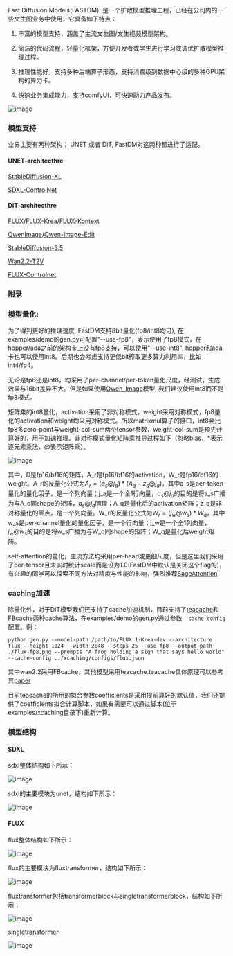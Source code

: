 Fast Diffusion Models(FASTDM): 是一个扩散模型推理工程，已经在公司内的一些文生图业务中使用，它具备如下特点：

1. 丰富的模型支持，涵盖了主流文生图/文生视频模型架构。

2. 简洁的代码流程，轻量化框架，方便开发者或学生进行学习或调优扩散模型推理过程。

3. 推理性能好，支持多种后端算子形态，支持消费级到数据中心级的多种GPU架构的算力卡。

4. 快速业务集成能力，支持comfyUI，可快速助力产品发布。

![image](../assets/architecture.PNG)

### 模型支持
业界主要有两种架构： UNET 或者 DiT, FastDM对这两种都进行了适配。
#### UNET-architecthre
[StableDiffusion-XL](https://huggingface.co/stabilityai/stable-diffusion-xl-base-1.0)

[SDXL-ControlNet](https://huggingface.co/collections/diffusers/sdxl-controlnets-64f9c35846f3f06f5abe351f)
#### DiT-architecthre
[FLUX](https://huggingface.co/black-forest-labs/FLUX.1-dev)/[FLUX-Krea](https://huggingface.co/black-forest-labs/FLUX.1-Krea-dev)/[FLUX-Kontext](https://huggingface.co/black-forest-labs/FLUX.1-Kontext-dev)

[QwenImage](https://huggingface.co/Qwen/Qwen-Image)/[Qwen-Image-Edit](https://huggingface.co/Qwen/Qwen-Image-Edit)

[StableDiffusion-3.5](https://huggingface.co/stabilityai/stable-diffusion-3.5-medium)

[Wan2.2-T2V](https://huggingface.co/Wan-AI/Wan2.2-T2V-A14B-Diffusers)

[FLUX-Controlnet](https://huggingface.co/XLabs-AI/flux-controlnet-collections)

### 附录

### 模型量化:

为了得到更好的推理速度, FastDM支持8bit量化(fp8/int8均可), 在examples/demo的gen.py可配置"--use-fp8"，表示使用了fp8模式，在hopper/ada之前的架构卡上没有fp8支持，可以使用"--use-int8", hopper和ada卡也可以使用int8。后期也会考虑支持更低bit榨取更多算力利用率，比如int4/fp4。

无论是fp8还是int8，均采用了per-channel/per-token量化尺度，经测试，生成效果与16bit差异不大。但是如果使用[Qwen-Image](https://huggingface.co/Qwen/Qwen-Image)模型, 我们建议使用int8而不是fp8模式。

矩阵乘的int8量化，activation采用了非对称模式，weight采用对称模式，fp8量化的activation和weight均采用对称模式。所以matrixmul算子的接口，int8会比fp8多zero-point与weight-col-sum两个tensor参数，weight-col-sum是预先计算好的，用于加速推理。非对称模式量化矩阵乘推导过程如下（忽略bias，*表示逐元素乘法，@表示矩阵乘）。

![image](../assets/quant-formula.PNG)

其中，D是fp16/bf16的矩阵，A_r是fp16/bf16的activation，W_r是fp16/bf16的weight。A_r的反量化公式为$A_r = (a_s @ j_a) * (A_q - z_q @ j_a)$，其中a_s是per-token量化的量化因子，是一个列向量；j_a是一个全1行向量，$a_s @ j_a$的目的是将a_s广播为与A_q同shape的矩阵，$a_s @ j_a$同理；A_q是量化后的activation矩阵；z_q是非对称量化的零点，是一个列向量。W_r的反量化公式为$W_r = (j_w @ w_s) * W_q$，其中w_s是per-channel量化的量化因子，是一个行向量；j_w是一个全1列向量，$j_w @ w_s$的目的是将w_s广播为与W_q同shape的矩阵；W_q是量化后weight矩阵。

self-attention的量化，主流方法均采用per-head或更细尺度，但是这里我们采用了per-tensor且未实时统计scale而是设为1.0(FastDM中默认是关闭这个flag的)，有兴趣的同学可以探索不同方法对精度与性能的影响，强烈推荐[SageAttention](https://github.com/thu-ml/SageAttention)

### caching加速

除量化外，对于DIT模型我们还支持了cache加速机制，目前支持了[teacache](https://github.com/ali-vilab/TeaCache)和[FBcache](https://github.com/chengzeyi/ParaAttention?tab=readme-ov-file#first-block-cache-our-dynamic-caching)两种cache算法，在examples/demo的gen.py通过参数`--cache-config`配置。例：
```
python gen.py --model-path /path/to/FLUX.1-Krea-dev --architecture flux --height 1024 --width 2048 --steps 25 --use-fp8 --output-path ./flux-fp8.png --prompts "A frog holding a sign that says hello world" --cache-config ../xcaching/configs/flux.json
```

其中wan2.2采用FBcache，其他模型采用teacache.teacache具体原理可以参考其[paper](https://huggingface.co/papers/2411.19108)

目前teacache的所用的拟合参数coefficients是采用提前算好的默认值，我们还提供了coefficients拟合计算脚本，如果有需要可以通过脚本(位于examples/xcaching目录下)重新计算。

### 模型结构

#### SDXL

sdxl整体结构如下所示：

![image](../assets/sdxl-arch.PNG)

sdxl的主要模块为unet，结构如下所示：

![image](../assets/unet-block.png)

#### FLUX

flux整体结构如下所示：

![image](../assets/flux-arch1.png)

flux的主要模块为fluxtransformer，结构如下所示：

![image](../assets/flux-model-core.png)

fluxtransformer包括transformerblock与singletransformerblock，结构如下所示：

![image](../assets/flux-transformer-block.png)

singletransformer

![image](../assets/flux-single-transformer-block.png)